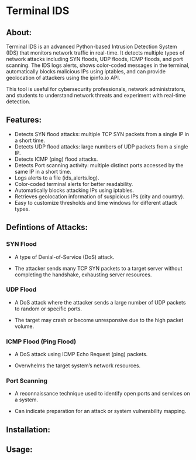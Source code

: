 # Terminal IDS
## About:
Terminal IDS is an advanced Python-based Intrusion Detection System (IDS) that monitors network traffic in real-time. It detects multiple types of network attacks including SYN floods, UDP floods, ICMP floods, and port scanning. The IDS logs alerts, shows color-coded messages in the terminal, automatically blocks malicious IPs using iptables, and can provide geolocation of attackers using the ipinfo.io API.

This tool is useful for cybersecurity professionals, network administrators, and students to understand network threats and experiment with real-time detection.

## Features:
- Detects SYN flood attacks: multiple TCP SYN packets from a single IP in a short time.
- Detects UDP flood attacks: large numbers of UDP packets from a single IP.
- Detects ICMP (ping) flood attacks.
- Detects Port scanning activity: multiple distinct ports accessed by the same IP in a short time.
- Logs alerts to a file (ids_alerts.log).
- Color-coded terminal alerts for better readability.
- Automatically blocks attacking IPs using iptables.
- Retrieves geolocation information of suspicious IPs (city and country).
- Easy to customize thresholds and time windows for different attack types.

## Defintions of Attacks:
### SYN Flood

- A type of Denial-of-Service (DoS) attack.

- The attacker sends many TCP SYN packets to a target server without completing the handshake, exhausting server resources.

### UDP Flood

- A DoS attack where the attacker sends a large number of UDP packets to random or specific ports.

- The target may crash or become unresponsive due to the high packet volume.

### ICMP Flood (Ping Flood)

- A DoS attack using ICMP Echo Request (ping) packets.

- Overwhelms the target system’s network resources.

### Port Scanning

- A reconnaissance technique used to identify open ports and services on a system.

- Can indicate preparation for an attack or system vulnerability mapping.

## Installation:

## Usage: